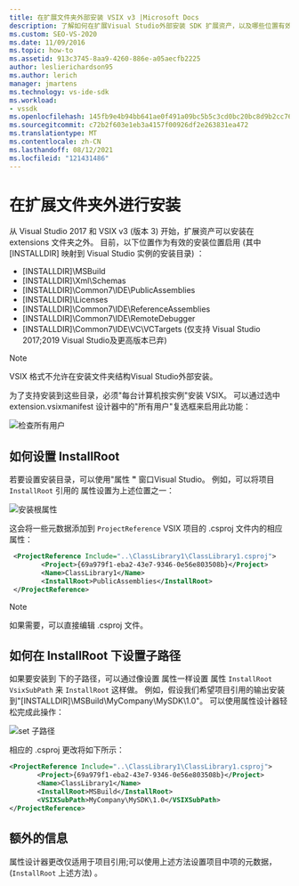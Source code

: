 ```yaml
---
title: 在扩展文件夹外部安装 VSIX v3 |Microsoft Docs
description: 了解如何在扩展Visual Studio外部安装 SDK 扩展资产，以及哪些位置有效。
ms.custom: SEO-VS-2020
ms.date: 11/09/2016
ms.topic: how-to
ms.assetid: 913c3745-8aa9-4260-886e-a05aecfb2225
author: leslierichardson95
ms.author: lerich
manager: jmartens
ms.technology: vs-ide-sdk
ms.workload:
- vssdk
ms.openlocfilehash: 145fb9e4b94bb641ae0f491a09bc5b5c3cd0bc20bc8d9b2cc76c85e65170fa28
ms.sourcegitcommit: c72b2f603e1eb3a4157f00926df2e263831ea472
ms.translationtype: MT
ms.contentlocale: zh-CN
ms.lasthandoff: 08/12/2021
ms.locfileid: "121431486"
---
```

# <a name="install-outside-the-extensions-folder"></a>在扩展文件夹外进行安装

从 Visual Studio 2017 和 VSIX v3 (版本 3) 开始，扩展资产可以安装在 extensions 文件夹之外。 目前，以下位置作为有效的安装位置启用 (其中 [INSTALLDIR] 映射到 Visual Studio 实例的安装目录) ：

* [INSTALLDIR]\MSBuild
* [INSTALLDIR]\Xml\Schemas
* [INSTALLDIR]\Common7\IDE\PublicAssemblies
* [INSTALLDIR]\Licenses
* [INSTALLDIR]\Common7\IDE\ReferenceAssemblies
* [INSTALLDIR]\Common7\IDE\RemoteDebugger
* [INSTALLDIR]\Common7\IDE\VC\VCTargets (仅支持 Visual Studio 2017;2019 Visual Studio及更高版本已弃) 

> [!NOTE]
> VSIX 格式不允许在安装文件夹结构Visual Studio外部安装。 

为了支持安装到这些目录，必须"每台计算机按实例"安装 VSIX。 可以通过选中 extension.vsixmanifest 设计器中的"所有用户"复选框来启用此功能：

![检查所有用户](media/check-all-users.png)

## <a name="how-to-set-the-installroot"></a>如何设置 InstallRoot

若要设置安装目录，可以使用"属性 **"** 窗口Visual Studio。 例如，可以将项目 `InstallRoot` 引用的 属性设置为上述位置之一：

![安装根属性](media/install-root-properties.png)

这会将一些元数据添加到 `ProjectReference` VSIX 项目的 .csproj 文件内的相应属性：

```xml
 <ProjectReference Include="..\ClassLibrary1\ClassLibrary1.csproj">
        <Project>{69a979f1-eba2-43e7-9346-0e56e803508b}</Project>
        <Name>ClassLibrary1</Name>
        <InstallRoot>PublicAssemblies</InstallRoot>
 </ProjectReference>
```

> [!NOTE]
> 如果需要，可以直接编辑 .csproj 文件。

## <a name="how-to-set-a-subpath-under-the-installroot"></a>如何在 InstallRoot 下设置子路径

如果要安装到 下的子路径，可以通过像设置 属性一样设置 属性 `InstallRoot` `VsixSubPath` 来 `InstallRoot` 这样做。 例如，假设我们希望项目引用的输出安装到"[INSTALLDIR]\MSBuild\MyCompany\MySDK\1.0"。 可以使用属性设计器轻松完成此操作：

![set 子路径](media/set-subpath.png)

相应的 .csproj 更改将如下所示：

```xml
<ProjectReference Include="..\ClassLibrary1\ClassLibrary1.csproj">
       <Project>{69a979f1-eba2-43e7-9346-0e56e803508b}</Project>
       <Name>ClassLibrary1</Name>
       <InstallRoot>MSBuild</InstallRoot>
       <VSIXSubPath>MyCompany\MySDK\1.0</VSIXSubPath>
</ProjectReference>
```

## <a name="extra-information"></a>额外的信息

属性设计器更改仅适用于项目引用;可以使用上述方法设置项目中项的元数据， (`InstallRoot` 上述方法) 。
